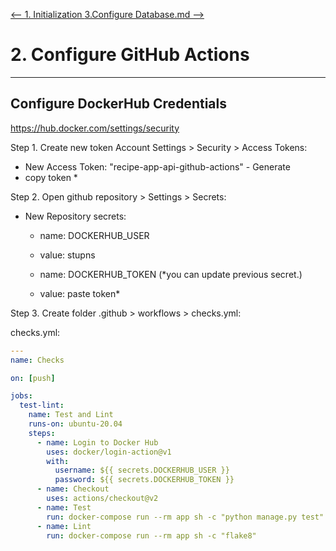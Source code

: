[ <-- 1. Initialization ](1.Initialization)                  [3.Configure Database.md  -->](3.Configure%20Database.md)
# 2. Configure GitHub Actions
___
## Configure DockerHub Credentials
https://hub.docker.com/settings/security

Step 1. Create new token Account Settings > Security > Access Tokens:
 - New Access Token: "recipe-app-api-github-actions" - Generate
 - copy token *

Step 2. Open github repository > Settings > Secrets:
 * New Repository secrets: 
   - name: DOCKERHUB_USER
   - value: stupns

   - name: DOCKERHUB_TOKEN (*you can update previous secret.)
   - value: paste token*


Step 3. Create folder .github > workflows > checks.yml:

checks.yml:
```yaml
---
name: Checks

on: [push]

jobs:
  test-lint:
    name: Test and Lint
    runs-on: ubuntu-20.04
    steps:
      - name: Login to Docker Hub
        uses: docker/login-action@v1
        with:
          username: ${{ secrets.DOCKERHUB_USER }}
          password: ${{ secrets.DOCKERHUB_TOKEN }}
      - name: Checkout
        uses: actions/checkout@v2
      - name: Test
        run: docker-compose run --rm app sh -c "python manage.py test"
      - name: Lint
        run: docker-compose run --rm app sh -c "flake8"
```